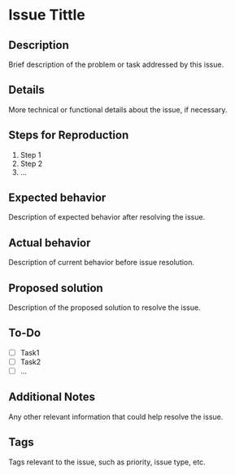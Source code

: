 # Issue Tittle

## Description

Brief description of the problem or task addressed by this issue.

## Details

More technical or functional details about the issue, if necessary.

## Steps for Reproduction

1. Step 1
2. Step 2
3. ...

## Expected behavior

Description of expected behavior after resolving the issue.

## Actual behavior

Description of current behavior before issue resolution.

## Proposed solution

Description of the proposed solution to resolve the issue.

## To-Do

-[ ] Task1
-[ ] Task2
-[ ] ...

## Additional Notes

Any other relevant information that could help resolve the issue.

## Tags

Tags relevant to the issue, such as priority, issue type, etc.
